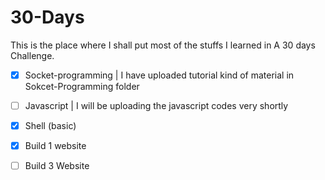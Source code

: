 # 30-Days
This is the place where I shall put most of the stuffs I learned in A 30 days Challenge.

- [x] Socket-programming |
I have uploaded tutorial kind of material in Sokcet-Programming folder

- [ ] Javascript |
I will be uploading the javascript codes very shortly

- [x] Shell (basic)

- [x] Build 1 website
- [ ] Build 3 Website
